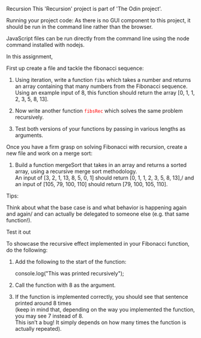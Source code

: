 Recursion
This 'Recursion' project is part of 'The Odin project'.

Running your project code:
As there is no GUI component to this project, it should be run in the command line rather than the browser.

JavaScript files can be run directly from the command line using the node command installed with nodejs.

In this assignment,

First up create a file and tackle the fibonacci sequence:

1. Using iteration, write a function <code style="color : `rgb(9, 105, 218)`">fibs</code> which takes a number and returns an array containing that many numbers from the Fibonacci sequence.  
   Using an example input of 8, this function should return the array [0, 1, 1, 2, 3, 5, 8, 13].

2. Now write another function <code style="color:red">fibsRec</code> which solves the same problem recursively.  

3. Test both versions of your functions by passing in various lengths as arguments.        


Once you have a firm grasp on solving Fibonacci with recursion, create a new file and work on a merge sort:  

1. Build a function mergeSort that takes in an array and returns a sorted array, using a recursive merge sort methodology.  
   An input of [3, 2, 1, 13, 8, 5, 0, 1] should return [0, 1, 1, 2, 3, 5, 8, 13],/ and an input of [105, 79, 100, 110] should return [79, 100, 105, 110].  

Tips:

Think about what the base case is and what behavior is happening again and again/ and can actually be delegated to someone else (e.g. that same function!).  

Test it out

To showcase the recursive effect implemented in your Fibonacci function, do the following:

1. Add the following to the start of the function:

   console.log("This was printed recursively");

2. Call the function with 8 as the argument.

3. If the function is implemented correctly, you should see that sentence printed around 8 times  
   (keep in mind that, depending on the way you implemented the function, you may see 7 instead of 8.  
   This isn’t a bug! It simply depends on how many times the function is actually repeated).